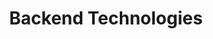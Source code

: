---
title: 'Backend Technologies'
skillList: ['NodeJS', 'Java', 'PHP', 'MongoDB', 'MySQL', 'Firebase', 'WP Rest API', 'WordPress']
type: 'skills'
---